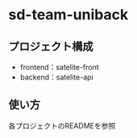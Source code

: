 # sd-team-uniback
## プロジェクト構成
- frontend：satelite-front
- backend：satelite-api

## 使い方
各プロジェクトのREADMEを参照